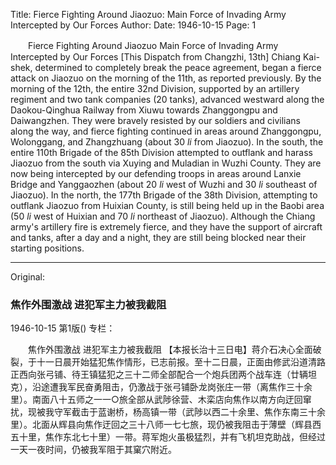 Title: Fierce Fighting Around Jiaozuo: Main Force of Invading Army Intercepted by Our Forces
Author:
Date: 1946-10-15
Page: 1

　　Fierce Fighting Around Jiaozuo
    Main Force of Invading Army Intercepted by Our Forces
    [This Dispatch from Changzhi, 13th] Chiang Kai-shek, determined to completely break the peace agreement, began a fierce attack on Jiaozuo on the morning of the 11th, as reported previously. By the morning of the 12th, the entire 32nd Division, supported by an artillery regiment and two tank companies (20 tanks), advanced westward along the Daokou-Qinghua Railway from Xiuwu towards Zhanggongpu and Daiwangzhen. They were bravely resisted by our soldiers and civilians along the way, and fierce fighting continued in areas around Zhanggongpu, Wolonggang, and Zhangzhuang (about 30 *li* from Jiaozuo). In the south, the entire 110th Brigade of the 85th Division attempted to outflank and harass Jiaozuo from the south via Xuying and Muladian in Wuzhi County. They are now being intercepted by our defending troops in areas around Lanxie Bridge and Yanggaozhen (about 20 *li* west of Wuzhi and 30 *li* southeast of Jiaozuo). In the north, the 177th Brigade of the 38th Division, attempting to outflank Jiaozuo from Huixian County, is still being held up in the Baobi area (50 *li* west of Huixian and 70 *li* northeast of Jiaozuo). Although the Chiang army's artillery fire is extremely fierce, and they have the support of aircraft and tanks, after a day and a night, they are still being blocked near their starting positions.



<hr /> 

Original: 


### 焦作外围激战  进犯军主力被我截阻

1946-10-15
第1版()
专栏：

　　焦作外围激战
    进犯军主力被我截阻
    【本报长治十三日电】蒋介石决心全面破裂，于十一日晨开始猛犯焦作情形，已志前报。至十二日晨，正面由修武沿道清路正西向张弓铺、待王镇猛犯之三十二师全部配合一个炮兵团两个战车连（廿辆坦克），沿途遭我军民奋勇阻击，仍激战于张弓铺卧龙岗张庄一带（离焦作三十余里）。南面八十五师之一一○旅全部从武陟徐营、木栾店向焦作以南方向迂回窜扰，现被我守军截击于蓝谢桥，杨高镇一带（武陟以西二十余里、焦作东南三十余里）。北面从辉县向焦作迂回之三十八师一七七旅，现仍被我阻击于薄壁（辉县西五十里，焦作东北七十里）一带。蒋军炮火虽极猛烈，并有飞机坦克助战，但经过一天一夜时间，仍被我军阻于其窠穴附近。
